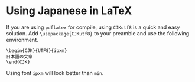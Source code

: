 # Using Japanese in LaTeX

If you are using `pdflatex` for compile, using `CJKutf8` is a quick and easy solution.
Add `\usepackage{CJKutf8}` to your preamble and use the following environment.  

```
\begin{CJK}{UTF8}{ipxm}
日本語の文章
\end{CJK}
```

Using font `ipxm` will look better than `min`.
